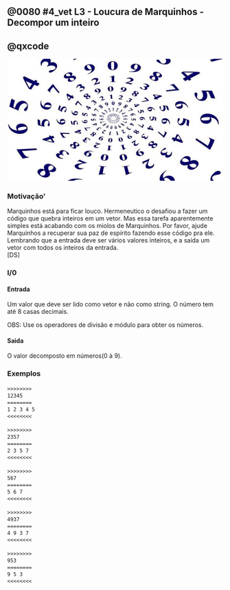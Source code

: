 ## @0080 #4_vet L3 - Loucura de Marquinhos - Decompor um inteiro
## @qxcode

![](capa.jpg)

### Motivação'

Marquinhos está para ficar louco. Hermeneutico o desafiou a fazer um código
que quebra inteiros em um vetor. Mas essa tarefa aparentemente simples está
acabando com os miolos de Marquinhos. Por favor, ajude Marquinhos a recuperar
sua paz de espírito fazendo esse código pra ele. Lembrando que a entrada deve
ser vários valores inteiros, e a saída um vetor com todos os inteiros da entrada.  
\[DS\]  

### I/0

#### Entrada

Um valor que deve ser lido como vetor e não como string. O número tem até 8 casas decimais.

OBS: Use os operadores de divisão e módulo para obter os números.  

#### Saida

O valor decomposto em números(0 à 9).
  
### Exemplos

```
>>>>>>>>
12345
========
1 2 3 4 5
<<<<<<<<

>>>>>>>>
2357
========
2 3 5 7
<<<<<<<<

>>>>>>>>
567
========
5 6 7
<<<<<<<<

>>>>>>>>
4937
========
4 9 3 7
<<<<<<<<

>>>>>>>>
953
========
9 5 3
<<<<<<<<
```